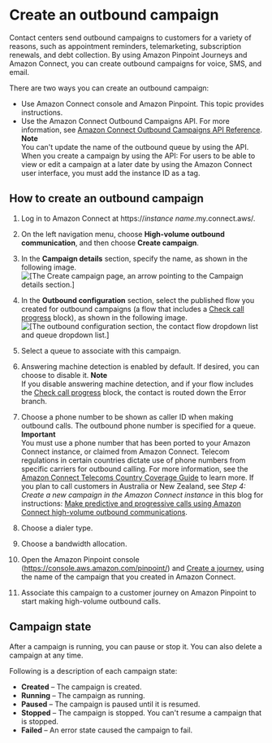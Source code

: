 # Create an outbound campaign<a name="how-to-create-campaigns"></a>

Contact centers send outbound campaigns to customers for a variety of reasons, such as appointment reminders, telemarketing, subscription renewals, and debt collection\. By using Amazon Pinpoint Journeys and Amazon Connect, you can create outbound campaigns for voice, SMS, and email\.  

There are two ways you can create an outbound campaign:
+ Use Amazon Connect console and Amazon Pinpoint\. This topic provides instructions\.
+ Use the Amazon Connect Outbound Campaigns API\. For more information, see [Amazon Connect Outbound Campaigns API Reference](https://docs.aws.amazon.com/connect-outbound/latest/APIReference/Welcome.html)\. 
**Note**  
You can't update the name of the outbound queue by using the API\.
When you create a campaign by using the API: For users to be able to view or edit a campaign at a later date by using the Amazon Connect user interface, you must add the instance ID as a tag\.

## How to create an outbound campaign<a name="create-campaigns"></a>

1. Log in to Amazon Connect at https://*instance name*\.my\.connect\.aws/\.

1. On the left navigation menu, choose **High\-volume outbound communication**, and then choose **Create campaign**\.

1. In the **Campaign details** section, specify the name, as shown in the following image\.   
![\[The Create campaign page, an arrow pointing to the Campaign details section.\]](http://docs.aws.amazon.com/connect/latest/adminguide/images/hvoc-create-campaign-name.png)

1. In the **Outbound configuration** section, select the published flow you created for outbound campaigns \(a flow that includes a [Check call progress](check-call-progress.md) block\), as shown in the following image\.  
![\[The outbound configuration section, the contact flow dropdown list and queue dropdown list.\]](http://docs.aws.amazon.com/connect/latest/adminguide/images/hvoc-create-campaign-flow.png)

1. Select a queue to associate with this campaign\.

1. Answering machine detection is enabled by default\. If desired, you can choose to disable it\. 
**Note**  
If you disable answering machine detection, and if your flow includes the [Check call progress](check-call-progress.md) block, the contact is routed down the Error branch\.

1. Choose a phone number to be shown as caller ID when making outbound calls\. The outbound phone number is specified for a queue\.
**Important**  
You must use a phone number that has been ported to your Amazon Connect instance, or claimed from Amazon Connect\. 
Telecom regulations in certain countries dictate use of phone numbers from specific carriers for outbound calling\. For more information, see the [ Amazon Connect Telecoms Country Coverage Guide](https://d1v2gagwb6hfe1.cloudfront.net/Amazon_Connect_Telecoms_Coverage.pdf) to learn more\.
If you plan to call customers in Australia or New Zealand, see *Step 4: Create a new campaign in the Amazon Connect instance* in this blog for instructions: [ Make predictive and progressive calls using Amazon Connect high\-volume outbound communications](http://aws.amazon.com/blogs/contact-center/make-predictive-and-progressive-calls-using-amazon-connect-high-volume-outbound-communications/)\.

1. Choose a dialer type\.

1. Choose a bandwidth allocation\.

1. Open the Amazon Pinpoint console \([https://console\.aws\.amazon\.com/pinpoint/](https://console.aws.amazon.com/pinpoint/)\) and [Create a journey](https://docs.aws.amazon.com/pinpoint/latest/userguide/journeys-create.html), using the name of the campaign that you created in Amazon Connect\.

1. Associate this campaign to a customer journey on Amazon Pinpoint to start making high\-volume outbound calls\.

## Campaign state<a name="campaign-state"></a>

After a campaign is running, you can pause or stop it\. You can also delete a campaign at any time\. 

Following is a description of each campaign state:
+ **Created** – The campaign is created\.
+ **Running** – The campaign as running\.
+ **Paused** – The campaign is paused until it is resumed\.
+ **Stopped** – The campaign is stopped\. You can't resume a campaign that is stopped\.
+ **Failed** – An error state caused the campaign to fail\.